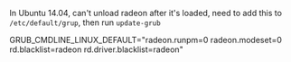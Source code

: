 In Ubuntu 14.04, can't unload radeon after it's loaded, need to add this to `/etc/default/grup`, then run `update-grub`

GRUB_CMDLINE_LINUX_DEFAULT="radeon.runpm=0 radeon.modeset=0 rd.blacklist=radeon rd.driver.blacklist=radeon"
